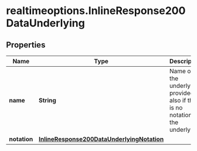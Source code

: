 # realtimeoptions.InlineResponse200DataUnderlying

## Properties

Name | Type | Description | Notes
------------ | ------------- | ------------- | -------------
**name** | **String** | Name of the underlying, provided also if there is no notation for the underlying. | [optional] 
**notation** | [**InlineResponse200DataUnderlyingNotation**](InlineResponse200DataUnderlyingNotation.md) |  | [optional] 


